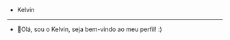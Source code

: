 - Kelvin 
_____________________________________________________________________________________________________________________________________________________
- 👋Olá, sou o Kelvin, seja bem-vindo ao meu perfil! :)


<!---
kelvinmasuyama/kelvinmasuyama is a ✨ special ✨ repository because its `README.md` (this file) appears on your GitHub profile.
You can click the Preview link to take a look at your changes.
--->
